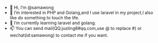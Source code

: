 - 👋 Hi, I’m @samawong
- 👀 I’m interested in PHP and Golang,and I use laravel in my project,I also like do something to touch the life.
- 🌱 I’m currently learning laravel and golang.
- 📫 You can send mail(QQ:justing8#qq.com,use @ to replace #) or wechat(id:samawong) to contact me if you want.


